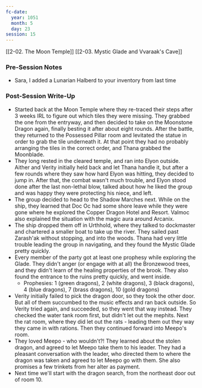 ```yaml
---
fc-date:
  year: 1051
  month: 5
  day: 23
session: 15
---
```

[[2-02. The Moon Temple]] [[2-03. Mystic Glade and Vvaraak's Cave]]

### Pre-Session Notes

* Sara, I added a Lunarian Halberd to your inventory from last time

### Post-Session Write-Up

* Started back at the Moon Temple where they re-traced their steps after 3 weeks IRL to figure out which tiles they were missing. They grabbed the one from the entryway, and then decided to take on the Moonstone Dragon again, finally besting it after about eight rounds. After the battle, they returned to the Possessed Pillar room and levitated the statue in order to grab the tile underneath it. At that point they had no probably arranging the tiles in the correct order, and Thana grabbed the Moonblade.
* They long rested in the cleared temple, and ran into Elyon outside. Aither and Verity initially held back and let Thana handle it, but after a few rounds where they saw how hard Elyon was hitting, they decided to jump in. After that, the combat wasn't much trouble, and Elyon stood done after the last non-lethal blow, talked about how he liked the group and was happy they were protecting his niece, and left.
* The group decided to head to the Shadow Marches next. While on the ship, they learned that Doc Oc had some shore leave while they were gone where he explored the Copper Dragon Hotel and Resort. Valmoc also explained the situation with the magic aura around Arcanix.
* The ship dropped them off in Urthhold, where they talked to dockmaster and chartered a smaller boat to take up the river. They sailed past Zarash'ak without stopping, and into the woods. Thana had very little trouble leading the group in navigating, and they found the Mystic Glade pretty quickly.
* Every member of the party got at least one prophesy while exploring the Glade. They didn't anger (or engage with at all) the Bronzewood trees, and they didn't learn of the healing properties of the brook. They also found the entrance to the ruins pretty quickly, and went inside.
	* Prophesies: 1 (green dragons), 2 (white dragons), 3 (black dragons), 4 (blue dragons), 7 (brass dragons), 10 (gold dragons)
* Verity initially failed to pick the dragon door, so they took the other door. But all of them succumbed to the music effects and ran back outside. So Verity tried again, and succeeded, so they went that way instead. They checked the water tank room first, but didn't let out the mephits. Next the rat room, where they did let out the rats - leading them out they way they came in with rations. Then they continued forward into Meepo's room.
* They loved Meepo - who wouldn't?! They learned about the stolen dragon, and agreed to let Meepo take them to his leader. They had a pleasant conversation with the leader, who directed them to where the dragon was taken and agreed to let Meepo go with them. She also promises a few trinkets from her alter as payment.
* Next time we'll start with the dragon search, from the northeast door out of room 10.
